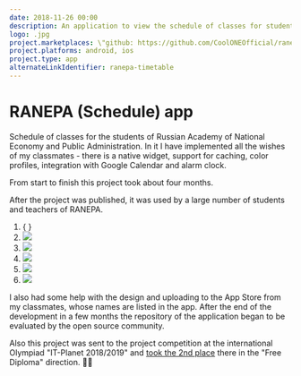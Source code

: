 ```yaml
---
date: 2018-11-26 00:00
description: An application to view the schedule of classes for students of the Russian Academy of National Economy and Public Administration. In it I implemented all the wishes of my classmates - there is a native widget, support for caching, color profiles, integration with Google Calendar and alarm clock. Now it is used by most of the students and teachers of RANEPA.
logo: .jpg
project.marketplaces: \"github: https://github.com/CoolONEOfficial/ranepa_timetable\", \"google_play: https://play.google.com/store/apps/details?id=ru.coolone.ranepatimetable\", \"app_store: https://apps.apple.com/us/app/niu-ranepa/id6450411256\"
project.platforms: android, ios
project.type: app
alternateLinkIdentifier: ranepa-timetable
---
```

# RANEPA (Schedule) app

Schedule of classes for the students of Russian Academy of National Economy and Public Administration. In it I have implemented all the wishes of my classmates - there is a native widget, support for caching, color profiles, integration with Google Calendar and alarm clock. 

From start to finish this project took about four months.

After the project was published, it was used by a large number of students and teachers of RANEPA.

1. { }
4. ![ ](1.jpg)
2. ![ ](2.jpg)
5. ![ ](3.jpg)
3. ![ ](4.jpg)
6. ![ ](5.jpg)

I also had some help with the design and uploading to the App Store from my classmates, whose names are listed in the app. After the end of the development in a few months the repository of the application began to be evaluated by the open source community.
 
Also this project was sent to the project competition at the international Olympiad "IT-Planet 2018/2019" and [took the 2nd place](https://coolone.ru/achievements/it-planet-18-19/) there in the "Free Diploma" direction. 🎉😁
